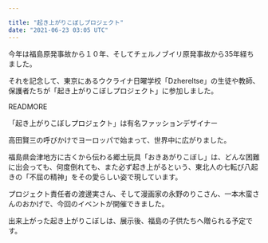 ```yaml
---

title: "起き上がりこぼしプロジェクト"
date: "2021-06-23 03:05 UTC"
---
```


今年は福島原発事故から１０年、そしてチェルノブイリ原発事故から35年経ちました。

それを記念して、東京にあるウクライナ日曜学校「Dzhereltse」の生徒や教師、保護者たちが「起き上がりこぼしプロジェクト」に参加しました。

READMORE

「起き上がりこぼしプロジェクト」は有名ファッションデザイナー

高田賢三の呼びかけでヨーロッパで始まって、世界中に広がりました。

福島県会津地方に古くから伝わる郷土玩具「おきあがりこぼし」は、どんな困難に出会っても、何度倒れても、また必ず起き上がるという、東北人の七転び八起きの「不屈の精神」をその愛らしい姿で現しています。

プロジェクト責任者の渡邊実さん、そして漫画家の永野のりこさん、一本木蛮さんのおかげで、今回のイベントが開催できました。

出来上がった起き上がりこぼしは、展示後、福島の子供たちへ贈られる予定です。

